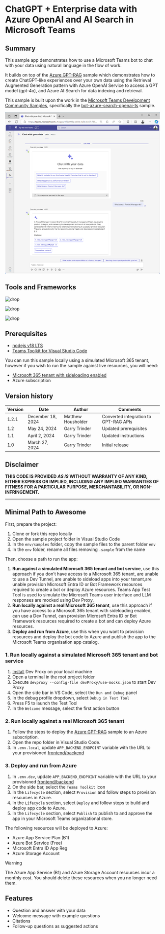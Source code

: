 # ChatGPT + Enterprise data with Azure OpenAI and AI Search in Microsoft Teams

## Summary

This sample app demonstrates how to use a Microsoft Teams bot to chat with your data using natural language in the flow of work.

It builds on top of the [Azure GPT-RAG](https://github.com/Azure/gpt-rag) sample which demonstrates how to create ChatGPT-like experiences over your own data using the Retrieval Augmented Generation pattern with Azure OpenAI Service to access a GPT model (gpt-4o), and Azure AI Search for data indexing and retrieval.

This sample is built upon the work in the [Microsoft Teams Development Community Samples](https://github.com/pnp/teams-dev-samples), specifically the [bot-azure-search-openai-ts](https://github.com/pnp/teams-dev-samples/tree/main/samples/bot-azure-search-openai-ts) sample.

![Chat with your data bot in Microsoft Teams](./assets/bot.png)

## Tools and Frameworks

![drop](https://img.shields.io/badge/Teams&nbsp;Toolkit&nbsp;for&nbsp;VS&nbsp;Code-5.6-green.svg)

![drop](https://img.shields.io/badge/Teams&nbsp;AI&nbsp;Library-1.1-green.svg)

![drop](https://img.shields.io/badge/Azurite-3.2-green.svg)

## Prerequisites

* [nodejs v18 LTS](https://nodejs.org/en)
* [Teams Toolkit for Visual Studio Code](https://learn.microsoft.com/microsoftteams/platform/toolkit/install-teams-toolkit?tabs=vscode)

You can run this sample locally using a simulated Microsoft 365 tenant, however if you wish to run the sample against live resources, you will need:

* [Microsoft 365 tenant with sideloading enabled](https://dev.office.com/sharepoint/docs/spfx/set-up-your-development-environment)
* Azure subscription

## Version history

Version|Date|Author|Comments
-------|----|----|--------
1.2.1|December 18, 2024|Matthew Housholder|Converted integration to GPT-RAG APIs
1.2|May 24, 2024|Garry Trinder|Updated prerequisites
1.1|April 2, 2024|Garry Trinder|Updated instructions
1.0|March 27, 2024|Garry Trinder|Initial release

## Disclaimer

**THIS CODE IS PROVIDED _AS IS_ WITHOUT WARRANTY OF ANY KIND, EITHER EXPRESS OR IMPLIED, INCLUDING ANY IMPLIED WARRANTIES OF FITNESS FOR A PARTICULAR PURPOSE, MERCHANTABILITY, OR NON-INFRINGEMENT.**

---

## Minimal Path to Awesome

First, prepare the project:

1. Clone or fork this repo locally
1. Open the sample project folder in Visual Studio Code
1. In the `env/samples` folder, copy the sample files to the parent folder `env`
1. In the `env` folder, rename all files removing `.sample` from the name

Then, choose a path to run the app:

1. **Run against a simulated Microsoft 365 tenant and bot service**, use this approach if you don't have access to a Microsoft 365 tenant, are unable to use a Dev Tunnel, are unable to sideload apps into your tenant,are unable provision Microsoft Entra ID or Bot Framework resources required to create a bot or deploy Azure resources. Teams App Test Tool is used to simulate the Microsoft Teams user interface and LLM responses are mocked using Dev Proxy.
1. **Run locally against a real Microsoft 365 tenant**, use this approach if you have access to a Microsoft 365 tenant with sideloading enabled, can use a Dev Tunnel, can provision Microsoft Entra ID or Bot Framework resources required to create a bot and can deploy Azure resources.
1. **Deploy and run from Azure**, use this when you want to provision resources and deploy the bot code to Azure and publish the app to the Microsoft Teams organisation app catalog.

### 1. Run locally against a simulated Microsoft 365 tenant and bot service

1. [Install](https://learn.microsoft.com/microsoft-cloud/dev/dev-proxy/get-started#install-dev-proxy) Dev Proxy on your local machine
1. Open a terminal in the root project folder
1. Execute `devproxy --config-file devProxy/use-mocks.json` to start Dev Proxy
1. Open the side bar in VS Code, select the `Run and Debug` panel
1. In the debug profile dropdown, select `Debug in Test Tool`
1. Press F5 to launch the Test Tool
1. In the `Welcome` message, select the first action button

### 2. Run locally against a real Microsoft 365 tenant

1. Follow the steps to deploy the [Azure GPT-RAG](https://github.com/Azure/gpt-rag) sample to an Azure subscription.
1. Open the repo folder in Visual Studio Code.
1. In `.env.local`, update `APP_BACKEND_ENDPOINT` variable with the URL to your provisioned [frontend/backend](https://github.com/Azure/gpt-rag-frontend)

### 3. Deploy and run from Azure

1. In `.env.dev`, update `APP_BACKEND_ENDPOINT` variable with the URL to your provisioned [frontend/backend](https://github.com/Azure/gpt-rag-frontend)
1. On the side bar, select the `Teams Toolkit` icon
1. In the `Lifecycle` section, select `Provision` and follow steps to provision resources in Azure.
1. In the `Lifecycle` section, select `Deploy` and follow steps to build and deploy app code to Azure.
1. In the `Lifecycle` section, select `Publish` to publish to and approve the app in your Microsoft Teams organizational store.

The following resources will be deployed to Azure:

* Azure App Service Plan (B1)
* Azure Bot Service (Free)
* Microsoft Entra ID App Reg
* Azure Storage Account

> [!WARNING]
> The Azure App Service (B1) and Azure Storage Account resources incur a monthly cost. You should delete these resources when you no longer need them.

## Features

* Question and answer with your data
* Welcome message with example questions
* Citations
* Follow-up questions as suggested actions
